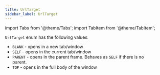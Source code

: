 ```yaml
---
title: UrlTarget
sidebar_label: UrlTarget
---
```

import Tabs from '@theme/Tabs';
import TabItem from '@theme/TabItem';

`UrlTarget` enum has the following values:

* `BLANK` - opens in a new tab/window
* `SELF` - opens in the current tab/window
* `PARENT` - opens in the parent frame. Behaves as `SELF` if there is no parent.
* `TOP` - opens in the full body of the window